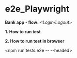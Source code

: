 # e2e_Playwright
**Bank app - flow:**
*<Login/Logout>*
*<Feedback Form>*
*<Transfer Funds>*
*<Filter Transactions>*
*<Payment>*
*<Currency Exchange>*

**1. How to run test**

<npm run tests:e2e>

**2. How to run test in browser**

<npm run tests:e2e -- --headed>
